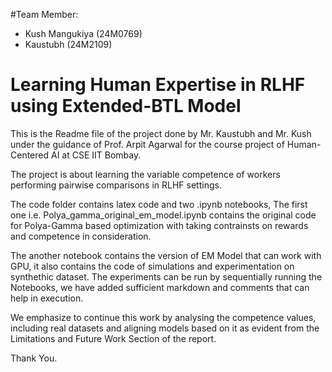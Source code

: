 #Team Member:
- Kush Mangukiya (24M0769)
- Kaustubh (24M2109)

# Learning Human Expertise in RLHF using Extended-BTL Model

This is the Readme file of the project done by Mr. Kaustubh and Mr. Kush
under the guidance of Prof. Arpit Agarwal for the course project of Human-Centered AI
at CSE IIT Bombay.

The project is about learning the variable competence of workers performing pairwise comparisons
in RLHF settings. 


The code folder contains latex code and two .ipynb notebooks,
The first one i.e. Polya_gamma_original_em_model.ipynb contains the original code
for Polya-Gamma based optimization with taking contrainsts on rewards and competence in consideration.

The another notebook contains the version of EM Model that can work with GPU, it also contains the
code of simulations and experimentation on synthethic dataset.
The experiments can be run by sequentially running the Notebooks, we have added sufficient markdown
and comments that can help in execution.


We emphasize to continue this work by analysing the competence values, including real datasets and aligning models based on it as
evident from the Limitations and Future Work Section of the report.

Thank You.
